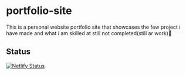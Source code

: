 # portfolio-site
This is a personal website portfolio site that showcases the few project i have made and what i am skilled at still not completed(still ar work):rocket:


## Status

[![Netlify Status](https://api.netlify.com/api/v1/badges/067b594e-31ca-41bc-a624-0e6943cef3af/deploy-status)](https://app.netlify.com/sites/nicole-portfolio/deploys)
